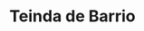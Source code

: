 ---
title: "Teinda de Barrio"
url: /el-alto/teinda-de-barrio-avenida-escalona-y-aguero/
shop: general
---